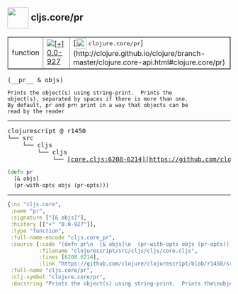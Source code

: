 ## <img width="48px" valign="middle" src="http://i.imgur.com/Hi20huC.png"> cljs.core/pr

 <table border="1">
<tr>
<td>function</td>
<td><a href="https://github.com/cljsinfo/api-refs/tree/0.0-927"><img valign="middle" alt="[+] 0.0-927" src="https://img.shields.io/badge/+-0.0--927-lightgrey.svg"></a> </td>
<td>
[<img height="24px" valign="middle" src="http://i.imgur.com/1GjPKvB.png"> <samp>clojure.core/pr</samp>](http://clojure.github.io/clojure/branch-master/clojure.core-api.html#clojure.core/pr)
</td>
</tr>
</table>

 <samp>
(__pr__ & objs)<br>
</samp>

```
Prints the object(s) using string-print.  Prints the
object(s), separated by spaces if there is more than one.
By default, pr and prn print in a way that objects can be
read by the reader
```

---

 <pre>
clojurescript @ r1450
└── src
    └── cljs
        └── cljs
            └── <ins>[core.cljs:6208-6214](https://github.com/clojure/clojurescript/blob/r1450/src/cljs/cljs/core.cljs#L6208-L6214)</ins>
</pre>

```clj
(defn pr
  [& objs]
  (pr-with-opts objs (pr-opts)))
```


---

```clj
{:ns "cljs.core",
 :name "pr",
 :signature ["[& objs]"],
 :history [["+" "0.0-927"]],
 :type "function",
 :full-name-encode "cljs.core_pr",
 :source {:code "(defn pr\n  [& objs]\n  (pr-with-opts objs (pr-opts)))",
          :filename "clojurescript/src/cljs/cljs/core.cljs",
          :lines [6208 6214],
          :link "https://github.com/clojure/clojurescript/blob/r1450/src/cljs/cljs/core.cljs#L6208-L6214"},
 :full-name "cljs.core/pr",
 :clj-symbol "clojure.core/pr",
 :docstring "Prints the object(s) using string-print.  Prints the\nobject(s), separated by spaces if there is more than one.\nBy default, pr and prn print in a way that objects can be\nread by the reader"}

```
